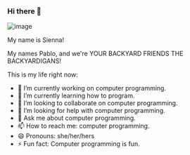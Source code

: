 ### Hi there 👋
![image](https://user-images.githubusercontent.com/129083587/227983665-5679b5e0-5cc6-4006-8270-913c69b03b0a.png)

My name is Sienna!

My names Pablo, and we're YOUR BACKYARD FRIENDS THE BACKYARDIGANS!

This is my life right now:
- 🔭 I’m currently working on computer programming.
- 🌱 I’m currently learning how to program.
- 👯 I’m looking to collaborate on computer programming.
- 🤔 I’m looking for help with computer programming.
- 💬 Ask me about computer programming.
- 📫 How to reach me: computer programming.
- 😄 Pronouns: she/her/hers
- ⚡ Fun fact: Computer programming is fun.


<!--
**urbackyardfriendsthebackyardigans/urbackyardfriendsthebackyardigans** is a ✨ _special_ ✨ repository because its `README.md` (this file) appears on your GitHub profile.

Here are some ideas to get you started:
-->
<!--
- 🔭 I’m currently working on computer programming.
- 🌱 I’m currently learning how to program.
- 👯 I’m looking to collaborate on computer programming.
- 🤔 I’m looking for help with computer programming.
- 💬 Ask me about computer programming.
- 📫 How to reach me: computer programming.
- 😄 Pronouns: computer programming.
- ⚡ Fun fact: Computer programming is fun.
-->
